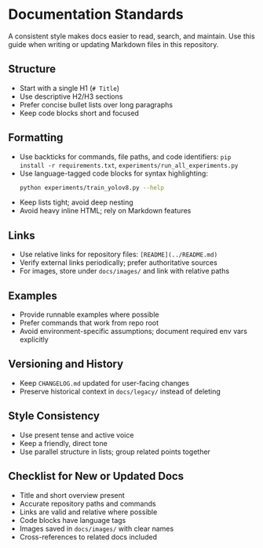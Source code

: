 # Documentation Standards

A consistent style makes docs easier to read, search, and maintain. Use this guide when writing or updating Markdown files in this repository.

## Structure
- Start with a single H1 (`# Title`)
- Use descriptive H2/H3 sections
- Prefer concise bullet lists over long paragraphs
- Keep code blocks short and focused

## Formatting
- Use backticks for commands, file paths, and code identifiers: `pip install -r requirements.txt`, `experiments/run_all_experiments.py`
- Use language-tagged code blocks for syntax highlighting:
  ```bash
  python experiments/train_yolov8.py --help
  ```
- Keep lists tight; avoid deep nesting
- Avoid heavy inline HTML; rely on Markdown features

## Links
- Use relative links for repository files: `[README](../README.md)`
- Verify external links periodically; prefer authoritative sources
- For images, store under `docs/images/` and link with relative paths

## Examples
- Provide runnable examples where possible
- Prefer commands that work from repo root
- Avoid environment-specific assumptions; document required env vars explicitly

## Versioning and History
- Keep `CHANGELOG.md` updated for user-facing changes
- Preserve historical context in `docs/legacy/` instead of deleting

## Style Consistency
- Use present tense and active voice
- Keep a friendly, direct tone
- Use parallel structure in lists; group related points together

## Checklist for New or Updated Docs
- Title and short overview present
- Accurate repository paths and commands
- Links are valid and relative where possible
- Code blocks have language tags
- Images saved in `docs/images/` with clear names
- Cross-references to related docs included